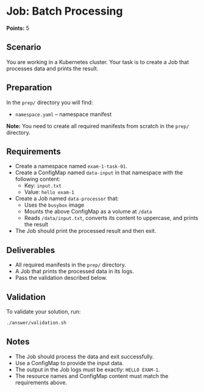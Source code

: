 # Job: Batch Processing

**Points:** 5

## Scenario
You are working in a Kubernetes cluster. Your task is to create a Job that processes data and prints the result.

## Preparation
In the `prep/` directory you will find:
- `namespace.yaml` – namespace manifest

**Note:** You need to create all required manifests from scratch in the `prep/` directory.

## Requirements
- Create a namespace named `exam-1-task-01`.
- Create a ConfigMap named `data-input` in that namespace with the following content:
  - Key: `input.txt`
  - Value: `hello exam-1`
- Create a Job named `data-processor` that:
  - Uses the `busybox` image
  - Mounts the above ConfigMap as a volume at `/data`
  - Reads `/data/input.txt`, converts its content to uppercase, and prints the result
- The Job should print the processed result and then exit.

## Deliverables
- All required manifests in the `prep/` directory.
- A Job that prints the processed data in its logs.
- Pass the validation described below.

## Validation
To validate your solution, run:

```sh
./answer/validation.sh
```

## Notes
- The Job should process the data and exit successfully.
- Use a ConfigMap to provide the input data.
- The output in the Job logs must be exactly: `HELLO EXAM-1`.
- The resource names and ConfigMap content must match the requirements above.